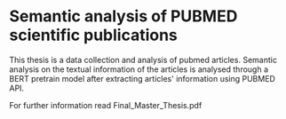 # Semantic analysis of PUBMED scientific publications

This thesis is a data collection and analysis of pubmed articles. Semantic analysis on the textual information of the articles is analysed through a BERT pretrain model after extracting articles' information using PUBMED API.

For further information read Final_Master_Thesis.pdf
